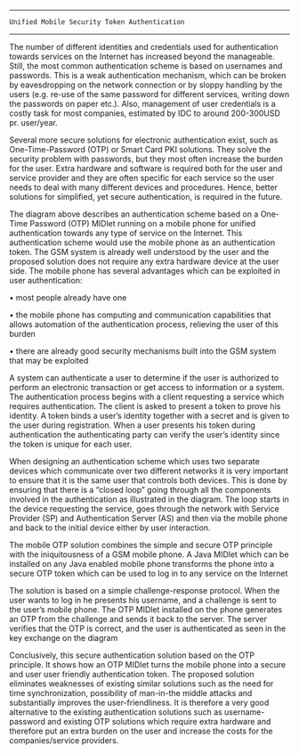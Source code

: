 ******************************************************

    Unified Mobile Security Token Authentication 
    
******************************************************

The number of different identities and credentials used for authentication towards services on the Internet has increased beyond the manageable. Still, the most common authentication scheme is based on usernames and passwords. This is a weak authentication mechanism, which can be broken by eavesdropping on the network connection or by sloppy handling by the users (e.g. re-use of the same password for different services, writing down the passwords on paper etc.). Also, management of user credentials is a costly task for most companies, estimated by IDC to around 200-300USD pr. user/year. 

Several more secure solutions for electronic authentication exist, such as One-Time-Password (OTP) or Smart Card PKI solutions. They solve the security problem with passwords, but they most often increase the burden for the user. Extra hardware and software is required both for the user and service provider and they are often specific for each service so the user needs to deal with many different devices and procedures. Hence, better solutions for simplified, yet secure authentication, is required in the future.

The diagram above describes an authentication scheme based on a One-Time Password (OTP) MIDlet running on a mobile phone for unified authentication towards any type of service on the Internet. This authentication scheme would use the mobile phone as an authentication token. The GSM system is already well understood by the user and the proposed solution does not require any extra hardware device at the user side. The mobile phone has several advantages which can be exploited in user authentication:

• most people already have one

• the mobile phone has computing and communication capabilities that allows automation of the authentication process, relieving the user of this burden

• there are already good security mechanisms built into the GSM system that may be exploited

A system can authenticate a user to determine if the user is authorized to perform an electronic transaction or get access to information or a system. The authentication process begins with a client requesting a service which requires authentication. The client is asked to present a token to prove his identity. A token binds a user’s identity together with a secret and is given to the user during registration. When a user presents his token during authentication the authenticating party can verify the user’s identity since the token is unique for each user. 

When designing an authentication scheme which uses two separate devices which communicate over two different networks it is very important to ensure that it is the same user that controls both devices. This is done by ensuring that there is a “closed loop” going through all the components involved in the authentication as illustrated in the diagram. The loop starts in the device requesting the service, goes through the network with Service Provider (SP) and Authentication Server (AS) and then via the mobile phone and back to the initial device either by user interaction. 

The mobile OTP solution combines the simple and secure OTP principle with the iniquitousness of a GSM mobile phone. A Java MIDlet which can be installed on any Java enabled mobile phone transforms the phone into a secure OTP token which can be used to log in to any service on the Internet

The solution is based on a simple challenge-response protocol. When the user wants to log in he presents his username, and a challenge is sent to the user’s mobile phone. The OTP MIDlet installed on the phone generates an OTP from the challenge and sends it back to the server. The server verifies that the OTP is correct, and the user is authenticated as seen in the key exchange on the diagram

Conclusively, this secure authentication solution based on the OTP principle. It shows how an OTP MIDlet turns the mobile phone into a secure and user user friendly authentication token. The proposed solution eliminates weaknesses of existing similar solutions such as the need for time synchronization, possibility of man-in-the middle attacks and substantially improves the user-friendliness. It is therefore a very good alternative to the existing authentication solutions such as username-password and existing OTP solutions which require extra hardware and therefore put an extra burden on the user and increase the costs for the companies/service providers.

